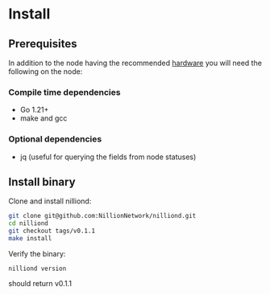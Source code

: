 # Install

## Prerequisites

In addition to the node having the recommended [hardware](./SPECIFICATIONS.md) you will need the following on the node:

### Compile time dependencies
- Go 1.21+
- make and gcc

### Optional dependencies
- jq (useful for querying the fields from node statuses)

## Install binary

Clone and install nilliond:

```bash
git clone git@github.com:NillionNetwork/nilliond.git
cd nilliond
git checkout tags/v0.1.1
make install
```

Verify the binary:

```
nilliond version
```

should return v0.1.1

